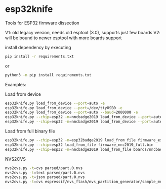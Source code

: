 # esp32knife
Tools for ESP32 firmware dissection

V1: old legacy version, needs old esptool (3.0), supports just few boards
V2: will be bound to newer esptool with more boards support

install dependency by executing
```bash
pip install -r requirements.txt
```
or 
```bash
python3 -m pip install requirements.txt
```

Examples:

Load from device
```bash
esp32knife.py load_from_device --port=auto -e
esp32knife.py load_from_device --port=/dev/ttyUSB0 -e
esp32knife.py load_from_device --port=auto --baud=2000000 -e
esp32knife.py --chip=esp32 -m=nncbadge2019 load_from_device --port=auto --baud=2000000 -e
esp32knife.py --chip=esp32 -m=nncbadge2019 load_from_device --port=auto -e
```

Load from full binary file
```bash
esp32knife.py --chip=esp32 -m=esp32badge2019 load_from_file firmware_esp32os_full.bin
esp32knife.py --chip=esp32 load_from_file firmware_nnc2019_full.bin
esp32knife.py --chip=esp32 -m=nncbadge2019 load_from_file boards/nncbadge2019/firmware_nnc2019_full.bin
```

NVS2CVS
```bash
nvs2cvs.py -t=cvs parsed/part.0.nvs
nvs2cvs.py -t=text parsed/part.0.nvs
nvs2cvs.py -t=json parsed/part.0.nvs
nvs2cvs.py -t=cvs espressif/nvs_flash/nvs_partition_generator/sample_multipage_blob.bin
```


